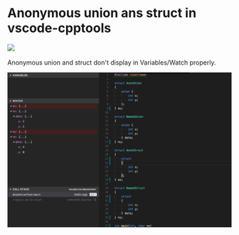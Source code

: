 # Anonymous union ans struct in vscode-cpptools

![](https://github.com/dirondin/anon-union-test/workflows/C%2FC%2B%2B%20CI/badge.svg)

Anonymous union and struct don't display in Variables/Watch properly.

![](screenshot.png)

